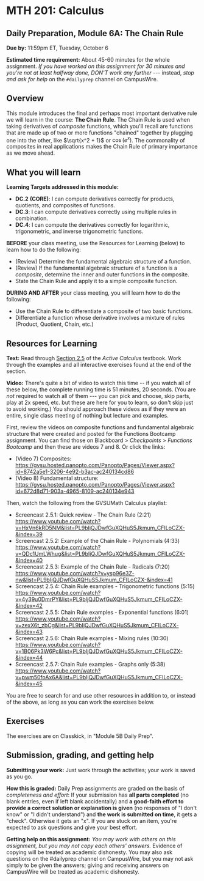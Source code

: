 # MTH 201: Calculus

## Daily Preparation, Module 6A: The Chain Rule

**Due by:** 11:59pm ET, Tuesday, October 6

**Estimated time requirement:** About 45-60 minutes for the whole assignment. *If you have worked on this assignment for 30 minutes and you're not at least halfway done, DON'T work any further* --- instead, *stop and ask for help* on the `#dailyprep` channel on CampusWire. 

## Overview 

This module introduces the final and perhaps most important derivative rule we will learn in the course: **The Chain Rule**. The Chain Rule is used when taking derivatives of *composite* functions, which you'll recall are functions that are made up of two or more functions "chained" together by plugging one into the other, like $\sqrt{x^2 + 1}$ or $\cos(e^x)$. The commonality of composites in real applications makes the Chain Rule of primary importance as we move ahead. 

## What you will learn 

**Learning Targets addressed in this module:** 

-   **DC.2**  **(CORE)**: I can compute derivatives correctly for products, quotients, and composites of functions.
-   **DC.3**: I can compute derivatives correctly using multiple rules in combination.
-   **DC.4**: I can compute the derivatives correctly for logarithmic, trigonometric, and inverse trigonometric functions.



**BEFORE** your class meeting, use the Resources for Learning (below) to learn how to do the following: 

+ (Review) Determine the fundamental algebraic structure of a function. 
+ (Review) If the fundamental algebraic structure of a function is a *composite*, determine the inner and outer functions in the composite. 
+ State the Chain Rule and apply it to a simple composite function. 

**DURING AND AFTER** your class meeting, you will learn how to do the following: 

+ Use the Chain Rule to differentiate a composite of two basic functions.
+ Differentiate a function whose derivative involves a mixture of rules (Product, Quotient, Chain, etc.)




## Resources for Learning

**Text:** Read through [Section 2.5](https://activecalculus.org/single/sec-2-5-chain.html) of the *Active Calculus* textbook.  Work through the examples and all interactive exercises found at the end of the section. 

**Video:** There's quite a bit of video to watch this time -- if you watch all of these below, the complete running time is 51 minutes, 20 seconds. (You are *not* required to watch all of them --- you can pick and choose, skip parts, play at 2x speed, etc. but these are here for you to learn, so don't skip just to avoid working.) You should approach these videos as if they were an entire, single class meeting of nothing but lecture and examples. 

First, review the videos on composite functions and fundamental algebraic structure that were created and posted for the Functions Bootcamp assignment. You can find those on Blackboard > *Checkpoints* > *Functions Bootcamp* and then these are videos 7 and 8. Or click the links: 

- (Video 7) Composites: https://gvsu.hosted.panopto.com/Panopto/Pages/Viewer.aspx?id=8742a5e1-3206-4e92-b3ac-ac240134cd86
- (Video 8) Fundamental structure: https://gvsu.hosted.panopto.com/Panopto/Pages/Viewer.aspx?id=672d8d71-903a-4965-8109-ac240134e943 

Then, watch the following from the GVSUMath Calculus playlist: 

- Screencast 2.5.1: Quick review - The Chain Rule (2:21) https://www.youtube.com/watch?v=HxVn6kRD5NM&list=PL9bIjQJDwfGuXQHuS5Jkmum_CFILoCZX-&index=39
- Screencast 2.5.2: Example of the Chain Rule - Polynomials (4:33) https://www.youtube.com/watch?v=QDc1UmLWhug&list=PL9bIjQJDwfGuXQHuS5Jkmum_CFILoCZX-&index=40
- Screencast 2.5.3: Example of the Chain Rule - Radicals (7:20) https://www.youtube.com/watch?v=ysp96e3Z-nw&list=PL9bIjQJDwfGuXQHuS5Jkmum_CFILoCZX-&index=41
- Screencast 2.5.4: Chain Rule examples - Trigonometric functions (5:15) https://www.youtube.com/watch?v=4y39u0DmrPY&list=PL9bIjQJDwfGuXQHuS5Jkmum_CFILoCZX-&index=42
- Screencast 2.5.5: Chain Rule examples - Exponential functions (6:01) https://www.youtube.com/watch?v=zexX6t_zbCg&list=PL9bIjQJDwfGuXQHuS5Jkmum_CFILoCZX-&index=43
- Screencast 2.5.6: Chain Rule examples - Mixing rules (10:30) https://www.youtube.com/watch?v=1B06Pk3W6Pc&list=PL9bIjQJDwfGuXQHuS5Jkmum_CFILoCZX-&index=44
- Screencast 2.5.7: Chain Rule examples - Graphs only (5:38) https://www.youtube.com/watch?v=pwm50foAx6A&list=PL9bIjQJDwfGuXQHuS5Jkmum_CFILoCZX-&index=45

You are free to search for and use other resources in addition to, or instead of the above, as long as you can work the exercises below.


## Exercises

The exercises are on Classkick, in "Module 5B Daily Prep". 

## Submission, grading, and getting help 

**Submitting your work:** Just work through the activities; your work is saved as you go. 

**How this is graded:** Daily Prep assignments are graded on the basis of *completeness and effort*: If your submission has **all parts completed** (no blank entries, even if left blank accidentally) and **a good-faith effort to provide a correct solution or explanation is given** (no responses of "I don't know" or "I didn't understand") and **the work is submitted on time**, it gets a "check". Otherwise it gets an "x". If you are stuck on an item, you're expected to ask questions and give your best effort.  

**Getting help on this assignment:** *You may work with others on this assignment, but you may not copy each others' answers.* Evidence of copying will be treated as academic dishonesty. You may also ask questions on the #dailyprep channel on CampusWire, but you may not ask simply to be given the answers; giving and receiving answers on CampusWire will be treated as academic dishonesty.
<!--stackedit_data:
eyJoaXN0b3J5IjpbMTI4MjI4NDM4OF19
-->